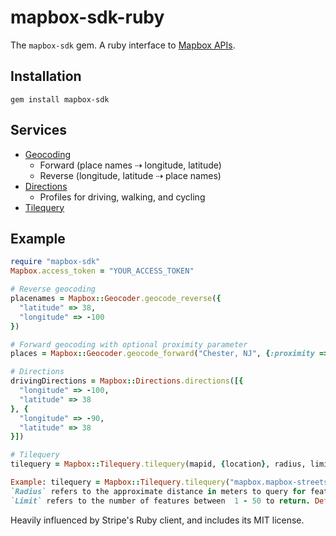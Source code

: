 # mapbox-sdk-ruby

The `mapbox-sdk` gem. A ruby interface to [Mapbox APIs](https://www.mapbox.com/developers/api/).

## Installation

```
gem install mapbox-sdk
```

## Services

* [Geocoding](https://www.mapbox.com/api-documentation/#geocoding)
  * Forward (place names ⇢  longitude, latitude)
  * Reverse (longitude, latitude ⇢ place names)
* [Directions](https://www.mapbox.com/api-documentation/#directions)
  * Profiles for driving, walking, and cycling
* [Tilequery](https://www.mapbox.com/api-documentation/#tilequery)

## Example

```rb
require "mapbox-sdk"
Mapbox.access_token = "YOUR_ACCESS_TOKEN"

# Reverse geocoding
placenames = Mapbox::Geocoder.geocode_reverse({
  "latitude" => 38,
  "longitude" => -100
})

# Forward geocoding with optional proximity parameter
places = Mapbox::Geocoder.geocode_forward("Chester, NJ", {:proximity => {:longitude => -74.6968, :latitude => 40.7843}})

# Directions
drivingDirections = Mapbox::Directions.directions([{
  "longitude" => -100,
  "latitude" => 38
}, {
  "longitude" => -90,
  "latitude" => 38
}])

# Tilequery
tilequery = Mapbox::Tilequery.tilequery(mapid, {location}, radius, limit)

Example: tilequery = Mapbox::Tilequery.tilequery("mapbox.mapbox-streets-v7", {"longitude" => -100, "latitude" => 38}, 0, 1)
`Radius` refers to the approximate distance in meters to query for features. Defaults to  0 if left blank. Has no upper bound. Required for queries against point and line data. 
`Limit` refers to the number of features between  1 - 50 to return. Defaults to  5 if left blank.
```

Heavily influenced by Stripe's Ruby client, and includes its MIT license.
